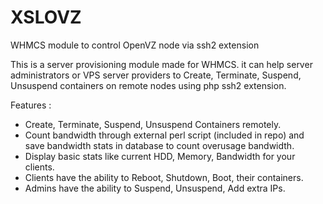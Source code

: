 # XSLOVZ
WHMCS module to control OpenVZ node via ssh2 extension

This is a server provisioning module made for WHMCS. it can help server administrators or VPS server providers to Create, Terminate, Suspend, Unsuspend containers on remote nodes using php ssh2 extension.

Features :
* Create, Terminate, Suspend, Unsuspend Containers remotely.
* Count bandwidth through external perl script (included in repo) and save bandwidth stats in database to count overusage bandwidth.
* Display basic stats like current HDD, Memory, Bandwidth for your clients.
* Clients have the ability to Reboot, Shutdown, Boot, their containers.
* Admins have the ability to Suspend, Unsuspend, Add extra IPs.

